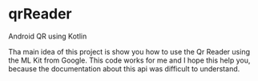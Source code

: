 # qrReader
Android QR using Kotlin

Tha main idea of this project is show you how to use the Qr Reader using the ML Kit from Google. This code works for me and I hope this help you, because the documentation about this api was difficult to understand.

